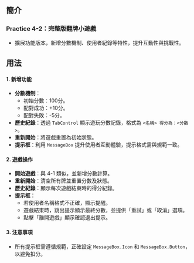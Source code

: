 ## 簡介
### Practice 4-2：完整版翻牌小遊戲  
- 擴展功能版本，新增分數機制、使用者紀錄等特性，提升互動性與挑戰性。
## 用法
#### 1. 新增功能  
- **分數機制**：
  - 初始分數：100分。
  - 配對成功：+10分。
  - 配對失敗：-5分。
- **歷史紀錄**：透過 `TabControl` 顯示遊玩分數記錄，格式為 `<名稱> 得分為：<分數>`。
- **重新開始**：將遊戲重置為初始狀態。
- **提示框**：利用 `MessageBox` 提升使用者互動體驗，提示格式需與規範一致。
#### 2. 遊戲操作  
- **開始遊戲**：與 4-1 類似，並新增分數計算。
- **重新開始**：清空所有牌並重置分數及狀態。
- **歷史紀錄**：顯示每次遊戲結束時的得分紀錄。
- **提示框**：
  - 若使用者名稱格式不正確，顯示提醒。
  - 遊戲結束時，跳出提示顯示最終分數，並提供「重試」或「取消」選項。
  - 點擊「離開遊戲」顯示確認退出提示。
#### 3. 注意事項  
- 所有提示框需遵循規範，正確設定 `MessageBox.Icon` 和 `MessageBox.Button`，以避免扣分。
